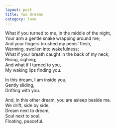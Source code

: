 ```yaml
---
layout: post
title: Two Dreams
category: love
---
```


What if you turned to me, in the middle of the night,  
Your arm a gentle snake wrapping around me;  
And your fingers brushed my penis’ flesh,  
Warming, swollen into wakefulness;  
What if your breath caught in the back of my neck,  
Rising, sighing;  
And what if I turned to you,  
My waking lips finding you.

In this dream, I am inside you,  
Gently sliding,  
Drifting with you.

And, in this other dream, you are asleep beside me.  
We drift, side by side,  
Dream next to dream,  
Soul next to soul,  
Floating, peaceful.
